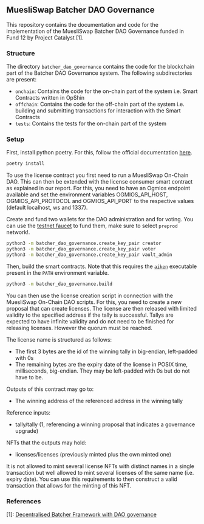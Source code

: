 MuesliSwap Batcher DAO Governance
---------------------------------

This repository contains the documentation and code for the implementation
of the MuesliSwap Batcher DAO Governance funded in Fund 12 by Project Catalyst [1].

### Structure

The directory `batcher_dao_governance` contains the code for the blockchain part of the Batcher DAO Governance system.
The following subdirectories are present:

- `onchain`: Contains the code for the on-chain part of the system i.e. Smart Contracts written in OpShin
- `offchain`: Contains the code for the off-chain part of the system i.e. building and submitting transactions for interaction with the Smart Contracts
- `tests`: Contains the tests for the on-chain part of the system

### Setup

First, install python poetry. For this, follow the official documentation [here](https://python-poetry.org/docs/#installation).

```bash
poetry install
```

To use the license contract you first need to run a MuesliSwap On-Chain DAO. This can then be extended with the license consumer smart contract as explained in our report. For this, you need to have an Ogmios endpoint available and set the environment variables OGMIOS_API_HOST, OGMIOS_API_PROTOCOL and OGMIOS_API_PORT to the respective values (default localhost, ws and 1337).

Create and fund two wallets for the DAO administration and for voting.
You can use the [testnet faucet](https://docs.cardano.org/cardano-testnet/tools/faucet/) to fund them, make sure to select `preprod` network!.

```bash
python3 -m batcher_dao_governance.create_key_pair creator
python3 -m batcher_dao_governance.create_key_pair voter
python3 -m batcher_dao_governance.create_key_pair vault_admin
```

Then, build the smart contracts. Note that this requires the [`aiken`](https://aiken-lang.org) executable present in the `PATH` environment variable. 

```bash
python3 -m batcher_dao_governance.build
``` 
You can then use the license creation script in connection with the MuesliSwap On-Chain DAO scripts. For this, you need to create a new proposal that can create licenses. The license are then released with limited validity to the specified address if the tally is successful. Tallys are expected to have infinite validity and do not need to be finished for releasing licenses. However the quorum must be reached.

The license name is structured as follows:
- The first 3 bytes are the id of the winning tally in big-endian, left-padded with 0s
- The remaining bytes are the expiry date of the license in POSIX time, milliseconds, big-endian.
  They may be left-padded with 0s but do not have to be.

Outputs of this contract may go to:
- The winning address of the referenced address in the winning tally

Reference inputs:
- tally/tally (1, referencing a winning proposal that indicates a governance upgrade)

NFTs that the outputs may hold:
- licenses/licenses (previously minted plus the own minted one)

It is not allowed to mint several license NFTs with distinct names in a single transaction but well allowed to mint
several licenses of the same name (i.e. expiry date). You can use this requirements to then construct a valid transaction that allows for the minting of this NFT. 

### References 
[1]: [Decentralised Batcher Framework with DAO governance](https://projectcatalyst.io/funds/12/cardano-open-developers/decentralised-batcher-framework-with-dao-governance)
